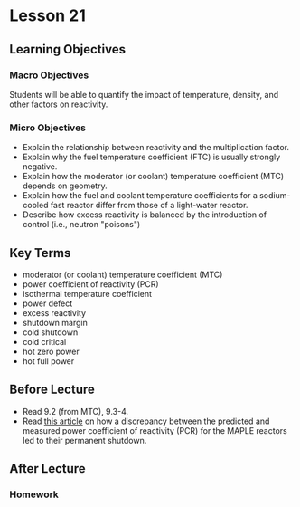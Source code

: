 # Lesson 21

<!--
Note, this content represents the part of Lesson 20 that spilled over.
-->

## Learning Objectives

### Macro Objectives


Students will be able to quantify the impact of temperature, density, and 
other factors on reactivity.


### Micro Objectives

 - Explain the relationship between reactivity and the multiplication factor.
 - Explain why the fuel temperature coefficient (FTC) is usually strongly negative.
 - Explain how the moderator (or coolant) temperature coefficient (MTC) depends on geometry.
 - Explain how the fuel and coolant temperature coefficients for a sodium-cooled fast reactor differ from 
   those of a light-water reactor.
 - Describe how excess reactivity is balanced by the introduction of control (i.e., neutron "poisons")

## Key Terms

 - moderator (or coolant) temperature coefficient (MTC) 
 - power coefficient of reactivity (PCR)
 - isothermal temperature coefficient
 - power defect
 - excess reactivity
 - shutdown margin
 - cold shutdown
 - cold critical
 - hot zero power
 - hot full power

## Before Lecture

  - Read 9.2 (from MTC), 9.3-4.
  - Read [this article](https://k-state.primo.exlibrisgroup.com/discovery/fulldisplay?docid=cdi_proquest_miscellaneous_743559653&context=PC&vid=01KSU_INST:NewUI&lang=en&search_scope=MyInst_and_CI&adaptor=Primo%20Central&tab=Everything&query=any,contains,What%20killed%20the%20Maples%20reactors%3F&mode=Basic) on how a discrepancy between the predicted and measured power coefficient of reactivity (PCR) for the MAPLE
  reactors led to their permanent shutdown.


## After Lecture

### Homework


